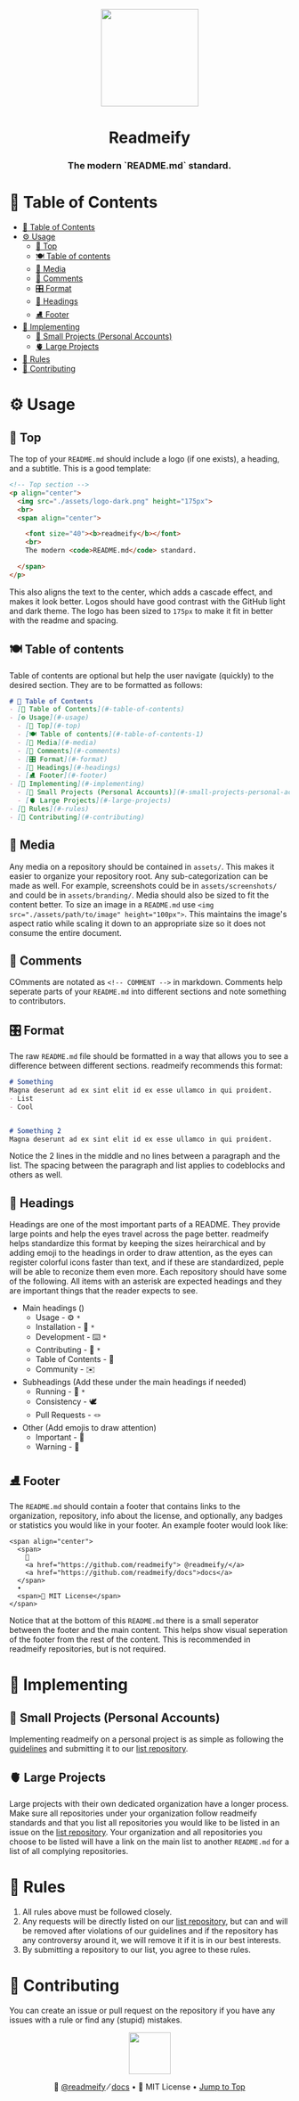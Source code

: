 <!-- Readmeify - @readmeify/docs -->

<!-- Top section -->
<p align="center">
  <img src="./assets/logo-dark.png" height="175px">
  <br>
  <h1 align="center" >Readmeify</h1>
  <h3 align="center" >The modern `README.md` standard.</h3>
</p>

<!-- Table of contents -->
# 🧂 Table of Contents
- [🧂 Table of Contents](#-table-of-contents)
- [⚙️ Usage](#️-usage)
  - [🎥 Top](#-top)
  - [🍽 Table of contents](#-table-of-contents-1)
  - [🌆 Media](#-media)
  - [📮 Comments](#-comments)
  - [🎛 Format](#-format)
  - [🔷 Headings](#-headings)
  - [⛸ Footer](#-footer)
- [📡 Implementing](#-implementing)
  - [🔻 Small Projects (Personal Accounts)](#-small-projects-personal-accounts)
  - [🫀 Large Projects](#-large-projects)
- [📏 Rules](#-rules)
- [🚀 Contributing](#-contributing)

<!-- Main Usage -->
# ⚙️ Usage
## 🎥 Top
The top of your `README.md` should include a logo (if one exists), a heading, and a subtitle. This is a good template:
```html
<!-- Top section -->
<p align="center">
  <img src="./assets/logo-dark.png" height="175px">
  <br>
  <span align="center">

    <font size="40"><b>readmeify</b></font>
    <br>
    The modern <code>README.md</code> standard.

  </span>
</p>
```
This also aligns the text to the center, which adds a cascade effect, and makes it look better. Logos should have good contrast with the GitHub light and dark theme. The logo has been sized to `175px` to make it fit in better with the readme and spacing.

## 🍽 Table of contents
Table of contents are optional but help the user navigate (quickly) to the desired section. They are to be formatted as follows:
```markdown
# 🧂 Table of Contents
- [🧂 Table of Contents](#-table-of-contents)
- [⚙️ Usage](#️-usage)
  - [🎥 Top](#-top)
  - [🍽 Table of contents](#-table-of-contents-1)
  - [🌆 Media](#-media)
  - [📮 Comments](#-comments)
  - [🎛 Format](#-format)
  - [🔷 Headings](#-headings)
  - [⛸ Footer](#-footer)
- [📡 Implementing](#-implementing)
  - [🔻 Small Projects (Personal Accounts)](#-small-projects-personal-accounts)
  - [🫀 Large Projects](#-large-projects)
- [📏 Rules](#-rules)
- [🚀 Contributing](#-contributing)
```

## 🌆 Media
Any media on a repository should be contained in `assets/`. This makes it easier to organize your repository root. Any sub-categorization can be made as well. For example, screenshots could be in `assets/screenshots/` and could be in `assets/branding/`. Media should also be sized to fit the content better. To size an image in a `README.md` use `<img src="./assets/path/to/image" height="100px">`. This maintains the image's aspect ratio while scaling it down to an appropriate size so it does not consume the entire document.

## 📮 Comments
COmments are notated as `<!-- COMMENT -->` in markdown. Comments help seperate parts of your `README.md` into different sections and note something to contributors.

## 🎛 Format
The raw `README.md` file should be formatted in a way that allows you to see a difference between different sections. readmeify recommends this format:
```markdown
# Something
Magna deserunt ad ex sint elit id ex esse ullamco in qui proident.
- List
- Cool


# Something 2
Magna deserunt ad ex sint elit id ex esse ullamco in qui proident.

```
Notice the 2 lines in the middle and no lines between a paragraph and the list. The spacing between the paragraph and list applies to codeblocks and others as well.

## 🔷 Headings
Headings are one of the most important parts of a README. They provide large points and help the eyes travel across the page better. readmeify helps standardize this format by keeping the sizes heirarchical and by adding emoji to the headings in order to draw attention, as the eyes can register colorful icons faster than text, and if these are standardized, peple will be able to reconize them even more. Each repository should have some of the following. All items with an asterisk are expected headings and they are important things that the reader expects to see.

- Main headings ()
  - Usage - ⚙️ `*`
  - Installation - 📡 `*`
  - Development - ⌨️ `*`
  - Contributing - 🚀 `*`
  - Table of Contents - 🧂
  - Community - ✉️
- Subheadings (Add these under the main headings if needed)
  - Running - 🏃 `*`
  - Consistency - 🕊
  - Pull Requests - 🪢
- Other (Add emojis to draw attention)
  - Important - 🔷
  - Warning - 🛑

## ⛸ Footer
The `README.md` should contain a footer that contains links to the organization, repository, info about the license, and optionally, any badges or statistics you would like in your footer. An example footer would look like:
```ht andml
<span align="center">
  <span>
    👼
    <a href="https://github.com/readmeify"> @readmeify/</a>
    <a href="https://github.com/readmeify/docs">docs</a>
  </span>
  •
  <span>👮 MIT License</span>
</span>
```
Notice that at the bottom of this `README.md` there is a small seperator between the footer and the main content. This helps show visual seperation of the footer from the rest of the content. This is recommended in readmeify repositories, but is not required.

# 📡 Implementing

## 🔻 Small Projects (Personal Accounts)
Implementing readmeify on a personal project is as simple as following the [guidelines](#⚙️-usage) and submitting it to our [list repository](https://github.com/readmeify/list).

## 🫀 Large Projects
Large projects with their own dedicated organization have a longer process. Make sure all repositories under your organization follow readmeify standards and that you list all repositories you would like to be listed in an issue on the [list repository](https://github.com/readmeify/list). Your organization and all repositories you choose to be listed will have a link on the main list to another `README.md` for a list of all complying repositories.

# 📏 Rules
1. All rules above must be followed closely.
2. Any requests will be directly listed on our [list repository](https://github.com/readmeify/list), but can and will be removed after violations of our guidelines and if the repository has any controversy around it, we will remove it if it is in our best interests.
3. By submitting a repository to our list, you agree to these rules. 

# 🚀 Contributing
You can create an issue or pull request on the repository if you have any issues with a rule or find any (stupid) mistakes.

<!-- Footer  -->
<p align="center" ><img src="./assets/seperator.png" height="75px"></p>

<p align="center">
  <span>
    👼
    <a href="https://github.com/readmeify">@readmeify</a>
  </span>
  ⁄
  <span>
    <a href="https://github.com/readmeify/docs">docs</a>
  </span>
  •
  <span>👮 MIT License</span>
  •
  <span><a href="#-table-of-contents">Jump to Top</a></span>
</p>